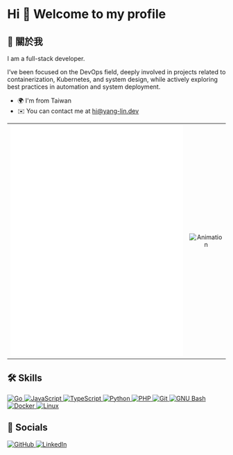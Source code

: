 <h1 class="center">Hi 👋 Welcome to my profile</h1>
<h2>🌟 關於我</h2>
<p class="center">I am a full-stack developer.</p>
<p>
    I’ve been focused on the DevOps field, deeply involved in projects related to
    containerization, Kubernetes, and system design, while actively exploring best practices
    in automation and system deployment.
</p>
<ul>
    <li>🌍 I'm from Taiwan</li>
    <li>✉️ You can contact me at <a href="mailto:hi@yang-lin.dev">hi@yang-lin.dev</a></li>
</ul>
<table align="center">
  <tbody>
    <tr>
      <td style="text-align: center; vertical-align: middle;">
        <img src="/github-metrics.svg" alt="Metrics" width="600">
      </td>
      <td style="text-align: center; vertical-align: middle;">
        <img src="https://i.pinimg.com/originals/c0/9a/97/c09a97a8f18cb8908ea897639cbe4fa8.gif"  alt="Animation">
      </td>
    </tr>
  </tbody>
</table>
<div>
    <h2>🛠️ Skills</h2>
    <div class="skills">
        <a href="https://go.dev/doc/" target="_blank" rel="noreferrer">
            <img src="https://raw.githubusercontent.com/danielcranney/readme-generator/main/public/icons/skills/go-colored.svg" width="36" height="36" alt="Go">
        </a>
        <a href="https://developer.mozilla.org/en-US/docs/Web/JavaScript" target="_blank" rel="noreferrer">
            <img src="https://raw.githubusercontent.com/danielcranney/readme-generator/main/public/icons/skills/javascript-colored.svg" width="36" height="36" alt="JavaScript">
        </a>
        <a href="https://www.typescriptlang.org/" target="_blank" rel="noreferrer">
            <img src="https://raw.githubusercontent.com/danielcranney/readme-generator/main/public/icons/skills/typescript-colored.svg" width="36" height="36" alt="TypeScript">
        </a>
        <a href="https://www.python.org/" target="_blank" rel="noreferrer">
            <img src="https://raw.githubusercontent.com/danielcranney/readme-generator/main/public/icons/skills/python-colored.svg" width="36" height="36" alt="Python">
        </a>
        <a href="https://www.php.net/" target="_blank" rel="noreferrer">
            <img src="https://raw.githubusercontent.com/danielcranney/readme-generator/main/public/icons/skills/php-colored.svg" width="36" height="36" alt="PHP">
        </a>
        <a href="https://git-scm.com/" target="_blank" rel="noreferrer">
            <img src="https://raw.githubusercontent.com/danielcranney/readme-generator/main/public/icons/skills/git-colored.svg" width="36" height="36" alt="Git">
        </a>
        <a href="https://www.gnu.org/software/bash/" target="_blank" rel="noreferrer">
            <img src="https://raw.githubusercontent.com/danielcranney/readme-generator/main/public/icons/skills/gnubash.svg" width="36" height="36" alt="GNU Bash">
        </a>
        <a href="https://www.docker.com/" target="_blank" rel="noreferrer">
            <img src="https://raw.githubusercontent.com/danielcranney/readme-generator/main/public/icons/skills/docker-colored.svg" width="36" height="36" alt="Docker">
        </a>
        <a href="https://www.linux.org" target="_blank" rel="noreferrer">
            <img src="https://raw.githubusercontent.com/danielcranney/readme-generator/main/public/icons/skills/linux-colored.svg" width="36" height="36" alt="Linux">
        </a>
    </div>
    <h2>📱 Socials</h2>
    <div class="socials">
        <a href="https://www.github.com/yang-lin94" target="_blank" rel="noreferrer">
            <img src="https://raw.githubusercontent.com/danielcranney/readme-generator/main/public/icons/socials/github.svg" width="32" height="32" alt="GitHub">
        </a>
        <a href="https://www.linkedin.com/in/yang-lin20030904" target="_blank" rel="noreferrer">
            <img src="https://raw.githubusercontent.com/danielcranney/readme-generator/main/public/icons/socials/linkedin.svg" width="32" height="32" alt="LinkedIn">
        </a>
    </div>
</div>
